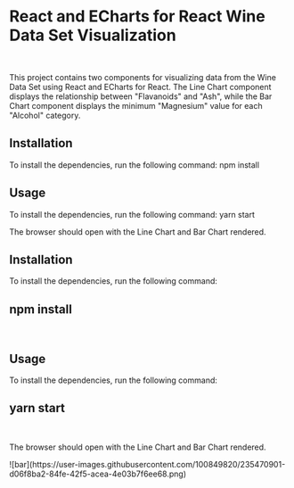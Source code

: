 <h1>React and ECharts for React Wine Data Set Visualization</h1>
<br/>
<p>This project contains two components for visualizing data from the Wine Data Set using React and ECharts for React. The Line Chart component displays the relationship between "Flavanoids" and "Ash", while the Bar Chart component displays the minimum "Magnesium" value for each "Alcohol" category. </p>


<h2>Installation</h2>
<p>To install the dependencies, run the following command: <span> npm install</span>
<br/>

<h2>Usage</h2>
<p>To install the dependencies, run the following command: <span>yarn start</span>
<br/>
<p>The browser should open with the Line Chart and Bar Chart rendered.</p>



<h2>Installation</h2>
<p>To install the dependencies, run the following command: <br/>
<h2>npm install</h2>
<br/>

<h2>Usage</h2>
<p>To install the dependencies, run the following command: <br/>
<h2>yarn start</h2>
<br/>
<p>The browser should open with the Line Chart and Bar Chart rendered.</p>
![bar](https://user-images.githubusercontent.com/100849820/235470901-d06f8ba2-84fe-42f5-acea-4e03b7f6ee68.png)

